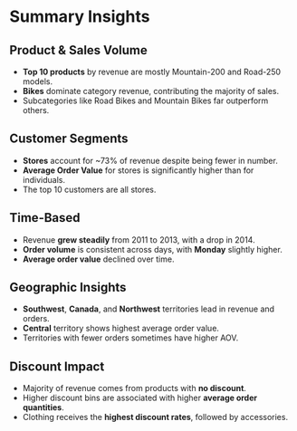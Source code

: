 # Summary Insights

## Product & Sales Volume

- **Top 10 products** by revenue are mostly Mountain-200 and Road-250 models.
- **Bikes** dominate category revenue, contributing the majority of sales.
- Subcategories like Road Bikes and Mountain Bikes far outperform others.

## Customer Segments

- **Stores** account for ~73% of revenue despite being fewer in number.
- **Average Order Value** for stores is significantly higher than for individuals.
- The top 10 customers are all stores.

## Time-Based

- Revenue **grew steadily** from 2011 to 2013, with a drop in 2014.
- **Order volume** is consistent across days, with **Monday** slightly higher.
- **Average order value** declined over time.

## Geographic Insights

- **Southwest**, **Canada**, and **Northwest** territories lead in revenue and orders.
- **Central** territory shows highest average order value.
- Territories with fewer orders sometimes have higher AOV.

## Discount Impact

- Majority of revenue comes from products with **no discount**.
- Higher discount bins are associated with higher **average order quantities**.
- Clothing receives the **highest discount rates**, followed by accessories.

